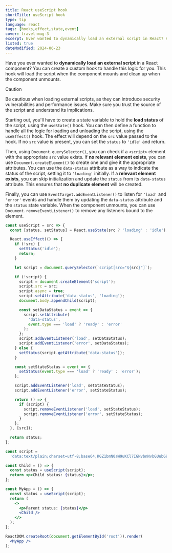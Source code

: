 ```yaml
---
title: React useScript hook
shortTitle: useScript hook
type: tip
language: react
tags: [hooks,effect,state,event]
cover: travel-mug-3
excerpt: Ever wanted to dynamically load an external script in React? Here's a trick to help you out.
listed: true
dateModified: 2024-06-23
---
```


Have you ever wanted to **dynamically load an external script** in a React component? You can create a custom hook to handle this logic for you. This hook will load the script when the component mounts and clean up when the component unmounts.

> [!CAUTION]
>
> Be cautious when loading external scripts, as they can introduce security vulnerabilities and performance issues. Make sure you trust the source of the script and understand its implications.

Starting out, you'll have to create a state variable to hold the **load status** of the script, using the `useState()` hook. You can then define a function to handle all the logic for loading and unloading the script, using the `useEffect()` hook. The effect will depend on the `src` value passed to the hook. If no `src` value is present, you can set the `status` to `'idle'` and return.

Then, using `Document.querySelector()`, you can check if a `<script>` element with the appropriate `src` value exists. If **no relevant element exists**, you can use `Document.createElement()` to create one and give it the appropriate attributes. You can use the `data-status` attribute as a way to indicate the status of the script, setting it to `'loading'` initially. If a **relevant element exists**, you can skip initialization and update the `status` from its `data-status` attribute. This ensures that **no duplicate element** will be created.

Finally, you can use `EventTarget.addEventListener()` to listen for `'load'` and `'error'` events and handle them by updating the `data-status` attribute and the `status` state variable. When the component unmounts, you can use `Document.removeEventListener()` to remove any listeners bound to the element.

```jsx
const useScript = src => {
  const [status, setStatus] = React.useState(src ? 'loading' : 'idle');

  React.useEffect(() => {
    if (!src) {
      setStatus('idle');
      return;
    }

    let script = document.querySelector(`script[src="${src}"]`);

    if (!script) {
      script = document.createElement('script');
      script.src = src;
      script.async = true;
      script.setAttribute('data-status', 'loading');
      document.body.appendChild(script);

      const setDataStatus = event => {
        script.setAttribute(
          'data-status',
          event.type === 'load' ? 'ready' : 'error'
        );
      };
      script.addEventListener('load', setDataStatus);
      script.addEventListener('error', setDataStatus);
    } else {
      setStatus(script.getAttribute('data-status'));
    }

    const setStateStatus = event => {
      setStatus(event.type === 'load' ? 'ready' : 'error');
    };

    script.addEventListener('load', setStateStatus);
    script.addEventListener('error', setStateStatus);

    return () => {
      if (script) {
        script.removeEventListener('load', setStateStatus);
        script.removeEventListener('error', setStateStatus);
      }
    };
  }, [src]);

  return status;
};

const script =
  'data:text/plain;charset=utf-8;base64,KGZ1bmN0aW9uKCl7IGNvbnNvbGUubG9nKCdIZWxsbycpIH0pKCk7';

const Child = () => {
  const status = useScript(script);
  return <p>Child status: {status}</p>;
};

const MyApp = () => {
  const status = useScript(script);
  return (
    <>
      <p>Parent status: {status}</p>
      <Child />
    </>
  );
};

ReactDOM.createRoot(document.getElementById('root')).render(
  <MyApp />
);
```
